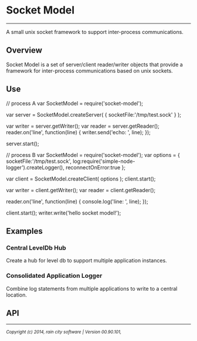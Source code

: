 # Socket Model
- - -
A small unix socket framework to support inter-process communications.

## Overview

Socket Model is a set of server/client reader/writer objects that provide a framework for inter-process communications based on unix sockets.

## Use

  // process A
  var SocketModel = require('socket-model');

  var server = SocketModel.createServer( { socketFile:'/tmp/test.sock' } );

  var writer = server.getWriter();
  var reader = server.getReader();
  reader.on('line', function(line) {
    writer.send('echo: ', line);
  });

  server.start();


  // process B
  var SocketModel = require('socket-model');
  var options = {
    socketFile:'/tmp/test.sock',
    log:require('simple-node-logger').createLogger(),
    reconnectOnError:true
  };

  var client = SocketModel.createClient( options );
  client.start();

  var writer = client.getWriter();
  var reader = client.getReader();

  reader.on('line', function(line) {
    console.log('line: ', line);
  });

  client.start();
  writer.write('hello socket model!');


## Examples

### Central LevelDb Hub

Create a hub for level db to support multiple application instances.

### Consolidated Application Logger

Combine log statements from multiple applications to write to a central location.

## API



- - -
_<small>Copyright (c) 2014, rain city software | Version 00.90.101, </small>_

